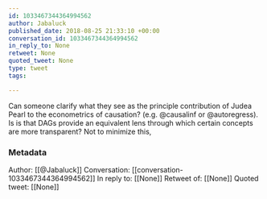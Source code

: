 ```yaml
---
id: 1033467344364994562
author: Jabaluck
published_date: 2018-08-25 21:33:10 +00:00
conversation_id: 1033467344364994562
in_reply_to: None
retweet: None
quoted_tweet: None
type: tweet
tags:

---
```


Can someone clarify what they see as the principle contribution of Judea Pearl to the econometrics of causation? (e.g. @causalinf or @autoregress). Is is that DAGs provide an equivalent lens through which certain concepts are more transparent? Not to minimize this,

### Metadata

Author: [[@Jabaluck]]
Conversation: [[conversation-1033467344364994562]]
In reply to: [[None]]
Retweet of: [[None]]
Quoted tweet: [[None]]
